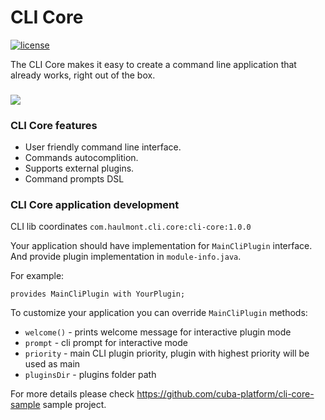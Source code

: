 <h1> CLI Core
</h1>

<p>
<a href="http://www.apache.org/licenses/LICENSE-2.0"><img src="https://img.shields.io/badge/license-Apache%20License%202.0-blue.svg?style=flat" alt="license" title=""></a>
</p>

<p>
The CLI Core makes it easy to create a command line application that already works, right out of the box.
</p>
<h3>
<img src="https://github.com/cuba-platform/cuba-cli/blob/master/img/cuba-cli-shell.gif" align="center">
</h3>

### CLI Core features 

- User friendly command line interface.
- Commands autocomplition.
- Supports external plugins.
- Command prompts DSL

### CLI Core application development

CLI lib coordinates `com.haulmont.cli.core:cli-core:1.0.0`

Your application should have implementation for `MainCliPlugin` interface. And provide plugin implementation in `module-info.java`. 

For example: 
```asciidoc
provides MainCliPlugin with YourPlugin;
```
To customize your application you can override `MainCliPlugin` methods:

- `welcome()` - prints welcome message for interactive plugin mode
- `prompt` - cli prompt for interactive mode
- `priority` - main CLI plugin priority, plugin with highest priority will be used as main
- `pluginsDir` - plugins folder path 


For more details please check https://github.com/cuba-platform/cli-core-sample sample project.